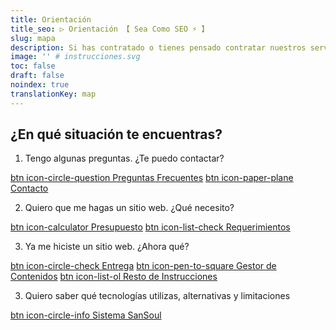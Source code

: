 ```yaml
---
title: Orientación
title_seo: ▷ Orientación 【 Sea Como SEO ⚡️ 】
slug: mapa
description: Si has contratado o tienes pensado contratar nuestros servicios, te interesa ésta página 😉
image: '' # instrucciones.svg
toc: false
draft: false
noindex: true
translationKey: map
---
```


## ¿En qué situación te encuentras?

1. Tengo algunas preguntas. ¿Te puedo contactar?

[btn icon-circle-question Preguntas Frecuentes](/#faq)
[btn icon-paper-plane Contacto](/#contacto)


2. Quiero que me hagas un sitio web. ¿Qué necesito?

[btn icon-calculator Presupuesto](/presupuesto/)
[btn icon-list-check Requerimientos](/requerimientos/)


3. Ya me hiciste un sitio web. ¿Ahora qué?

[btn icon-circle-check Entrega](/entrega/)
[btn icon-pen-to-square Gestor de Contenidos](/cms/)
[btn icon-list-ol Resto de Instrucciones](/resto/)


3. Quiero saber qué tecnologías utilizas, alternativas y limitaciones

[btn icon-circle-info Sistema SanSoul](/#sansoul)
